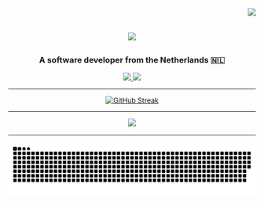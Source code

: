 <img align="right" src="https://visitor-badge.laobi.icu/badge?page_id=Diyar-Ali.Diyar-Ali" />
<h1 align="center">
    <img src="https://readme-typing-svg.herokuapp.com/?font=Righteous&size=35&center=true&vCenter=true&width=500&height=70&duration=4000&lines=Hi+There!+👋;+I'm+Diyar+Ali!;" />
</h1>
<h3 align="center">A software developer from the Netherlands 🇳🇱</h3>

<div align="center"> 
  <a href="mailto:diyarali452401@gmail.com">
    <img src="https://img.shields.io/badge/Gmail-333333?style=for-the-badge&logo=gmail&logoColor=red" />
  </a>
  <a href="https://linkedin.com/in/diyar-ali" target="_blank">
    <img src="https://img.shields.io/badge/LinkedIn-0077B5?style=for-the-badge&logo=linkedin&logoColor=white" target="_blank" />
  </a>
</div>
<hr>
<div align="center">
    <div>
        <a href="https://git.io/streak-stats"><img src="https://streak-stats.demolab.com?user=Diyar-Ali&hide_longest_streak=true" alt="GitHub Streak" /></a>
    </div>
    <hr>
    <img src="https://skillicons.dev/icons?i=git,html,css,bootstrap,tailwind,javascript,typescript,angular,vite,cs,dotnet,mysql,python,flask" />
    <hr>
    <img alt="snake eating my contributions" src="https://raw.githubusercontent.com/Diyar-Ali/Diyar-Ali/output/github-contribution-grid-snake.svg" />
  <br/><br/><br/>
</div>
